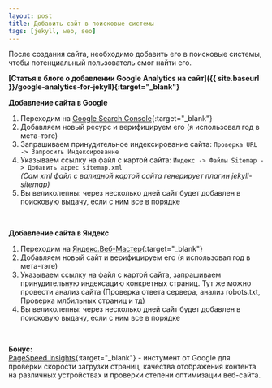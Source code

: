 ```yaml
---
layout: post 
title: Добавить сайт в поисковые системы
tags: [jekyll, web, seo]
---
```


После создания сайта, необходимо добавить его в поисковые системы, чтобы потенциальный пользователь смог найти его.

<!--excerpt-->

**[Статья в блоге о добавлении Google Analytics на сайт]({{ site.baseurl }}/google-analytics-for-jekyll){:target="_blank"}**

**Добавление сайта в Google**

1. Переходим на [Google Search Console](https://search.google.com){:target="_blank"}
2. Добавляем новый ресурс и верифицируем его (я использовал год в мета-тэге)
3. Запрашиваем принудительное индексирование сайта: `Проверка URL -> Запросить Индексирование`
4. Указываем ссылку на файл с картой сайта: `Индекс -> Файлы Sitemap -> Добавить адрес sitemap.xml`
<br/>*(Сам xml файл с валидной картой сайта генерирует плагин jekyll-sitemap)*
5. Вы великолепны: через несколько дней сайт будет добавлен в поисковую выдачу, если с ним все в порядке

<br/>

**Добавление сайта в Яндекс**

1. Переходим на [Яндекс.Веб-Мастер](https://webmaster.yandex.ru){:target="_blank"}
2. Добавляем новый сайт и верифицируем его (я использовал год в мета-тэге)
3. Указываем ссылку на файл с картой сайта, запрашиваем принудительную индексацию конкретных страниц. Тут же можно провести анализ сайта (Проверка ответа сервера, анализ robots.txt, Проверка млбильных страниц и тд)
4. Вы великолепны: через несколько дней сайт будет добавлен в поисковую выдачу, если с ним все в порядке

<br/>

**Бонус:**<br/>
[PageSpeed Insights](https://developers.google.com/speed/pagespeed/insights/){:target="_blank"} - инстумент от Google для проверки скорости загрузки страниц, качества отображения контента на различных устройствах и проверки степени оптимизации веб-сайта.
